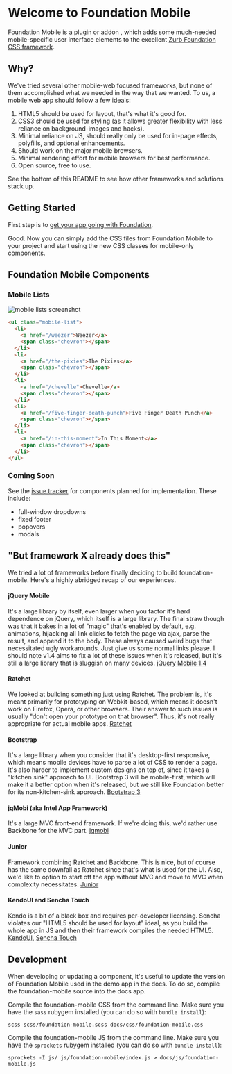 # Welcome to Foundation Mobile

Foundation Mobile is a plugin or addon , which adds some
much-needed mobile-specific user interface elements to the
excellent [Zurb Foundation CSS
framework](https://github.com/zurb/foundation).

## Why?

We've tried several other mobile-web focused frameworks, but none of
them accomplished what we needed in the way that we wanted. To us, a
mobile web app should follow a few ideals:

1. HTML5 should be used for layout, that's what it's good for.
2. CSS3 should be used for styling (as it allows greater flexibility with less reliance on background-images and hacks).
3. Minimal reliance on JS, should really only be used for in-page effects, polyfills, and optional enhancements.
4. Should work on the major mobile browsers.
5. Minimal rendering effort for mobile browsers for best performance.
6. Open source, free to use.

See the bottom of this README to see how other frameworks and solutions
stack up.

## Getting Started

First step is to [get your app going with
Foundation](http://foundation.zurb.com/docs/).

Good. Now you can simply add the CSS files from Foundation Mobile to
your project and start using the new CSS classes for mobile-only
components.

## Foundation Mobile Components

### Mobile Lists

![mobile lists
screenshot](http://s3.alfajango.com/github-readmes/foundation-mobile-lists.png)

```html
<ul class="mobile-list">
  <li>
    <a href="/weezer">Weezer</a>
    <span class="chevron"></span>
  </li>
  <li>
    <a href="/the-pixies">The Pixies</a>
    <span class="chevron"></span>
  </li>
  <li>
    <a href="/chevelle">Chevelle</a>
    <span class="chevron"></span>
  </li>
  <li>
    <a href="/five-finger-death-punch">Five Finger Death Punch</a>
    <span class="chevron"></span>
  </li>
  <li>
    <a href="/in-this-moment">In This Moment</a>
    <span class="chevron"></span>
  </li>
</ul>
```

### Coming Soon

See the [issue
tracker](https://github.com/alfajango/foundation-mobile/issues) for
components planned for implementation. These include:

* full-window dropdowns
* fixed footer
* popovers
* modals

## "But framework X already does this"

We tried a lot of frameworks before finally deciding to build
foundation-mobile. Here's a highly abridged recap of our experiences.

#### jQuery Mobile

It's a large library by itself, even larger when you factor it's hard
dependence on jQuery, which itself is a large library. The final straw
though was that it bakes in a lot of "magic" that's enabled by default,
e.g. animations, hijacking all link clicks to fetch the page via ajax,
parse the result, and append it to the body. These always caused weird
bugs that necessitated ugly workarounds. Just give us some normal links
please. I should note v1.4 aims to fix a lot of these issues when it's
released, but it's still a large library that is sluggish on many
devices. [jQuery Mobile
1.4](https://github.com/jquery/jquery-mobile/wiki/1.4-planning)

#### Ratchet

We looked at building something just using Ratchet. The problem is, it's
meant primarily for prototyping on Webkit-based, which means it doesn't
work on Firefox, Opera, or other browsers. Their answer to such issues
is usually "don't open your prototype on that browser". Thus, it's not
really appropriate for actual mobile apps. [Ratchet](http://maker.github.io/ratchet/)

#### Bootstrap

It's a large library when you consider that it's desktop-first
responsive, which means mobile devices have to parse a lot of CSS to
render a page. It's also harder to implement custom designs on top of,
since it takes a "kitchen sink" approach to UI. Bootstrap 3 will be
mobile-first, which will make it a better option when it's released, but
we still like Foundation better for its non-kitchen-sink approach.
[Bootstrap 3](https://github.com/twitter/bootstrap/pull/6342)

#### jqMobi (aka Intel App Framework)

It's a large MVC front-end framework. If we're doing this, we'd rather
use Backbone for the MVC part.
[jqmobi](http://app-framework-software.intel.com/)

#### Junior

Framework combining Ratchet and Backbone. This is nice, but of course
has the same downfall as Ratchet since that's what is used for the UI.
Also, we'd like to option to start off the app without MVC and move to
MVC when complexity necessitates.
[Junior](http://justspamjustin.github.io/junior/#home)

#### KendoUI and Sencha Touch

Kendo is a bit of a black box and requires per-developer licensing.
Sencha violates our "HTML5 should be used for layout" ideal, as you
build the whole app in JS and then their framework compiles the needed
HTML5. [KendoUI](http://www.kendoui.com/), [Sencha
Touch](http://www.sencha.com/products/touch/)

## Development

When developing or updating a component, it's useful to update the
version of Foundation Mobile used in the demo app in the docs. To do so,
compile the foundation-mobile source into the docs app.

Compile the foundation-mobile CSS from the command line. Make sure you
have the `sass` rubygem installed (you can do so with `bundle install`):

```
scss scss/foundation-mobile.scss docs/css/foundation-mobile.css
```

Compile the foundation-mobile JS from the command line. Make sure you
have the `sprockets` rubygem installed (you can do so with `bundle
install`):

```
sprockets -I js/ js/foundation-mobile/index.js > docs/js/foundation-mobile.js
```
